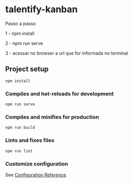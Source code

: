 # talentify-kanban

Passo a passo

1 - npm install

2 - npm run serve

3 - acessar no browser a url que for informada no terminal

## Project setup
```
npm install
```

### Compiles and hot-reloads for development
```
npm run serve
```

### Compiles and minifies for production
```
npm run build
```

### Lints and fixes files
```
npm run lint
```

### Customize configuration
See [Configuration Reference](https://cli.vuejs.org/config/).
